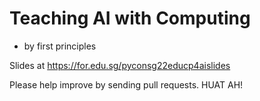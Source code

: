 # Teaching AI with Computing

- by first principles

Slides at https://for.edu.sg/pyconsg22educp4aislides

Please help improve by sending pull requests. HUAT AH!
